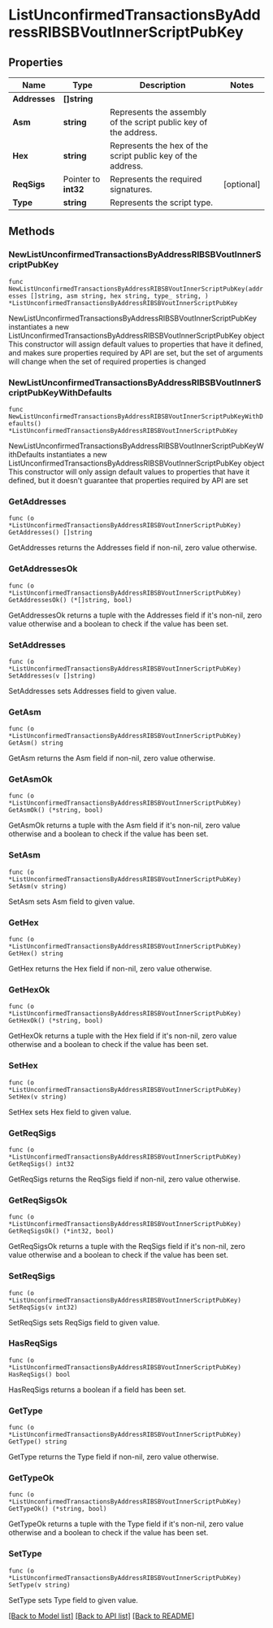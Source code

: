 # ListUnconfirmedTransactionsByAddressRIBSBVoutInnerScriptPubKey

## Properties

Name | Type | Description | Notes
------------ | ------------- | ------------- | -------------
**Addresses** | **[]string** |  | 
**Asm** | **string** | Represents the assembly of the script public key of the address. | 
**Hex** | **string** | Represents the hex of the script public key of the address. | 
**ReqSigs** | Pointer to **int32** | Represents the required signatures. | [optional] 
**Type** | **string** | Represents the script type. | 

## Methods

### NewListUnconfirmedTransactionsByAddressRIBSBVoutInnerScriptPubKey

`func NewListUnconfirmedTransactionsByAddressRIBSBVoutInnerScriptPubKey(addresses []string, asm string, hex string, type_ string, ) *ListUnconfirmedTransactionsByAddressRIBSBVoutInnerScriptPubKey`

NewListUnconfirmedTransactionsByAddressRIBSBVoutInnerScriptPubKey instantiates a new ListUnconfirmedTransactionsByAddressRIBSBVoutInnerScriptPubKey object
This constructor will assign default values to properties that have it defined,
and makes sure properties required by API are set, but the set of arguments
will change when the set of required properties is changed

### NewListUnconfirmedTransactionsByAddressRIBSBVoutInnerScriptPubKeyWithDefaults

`func NewListUnconfirmedTransactionsByAddressRIBSBVoutInnerScriptPubKeyWithDefaults() *ListUnconfirmedTransactionsByAddressRIBSBVoutInnerScriptPubKey`

NewListUnconfirmedTransactionsByAddressRIBSBVoutInnerScriptPubKeyWithDefaults instantiates a new ListUnconfirmedTransactionsByAddressRIBSBVoutInnerScriptPubKey object
This constructor will only assign default values to properties that have it defined,
but it doesn't guarantee that properties required by API are set

### GetAddresses

`func (o *ListUnconfirmedTransactionsByAddressRIBSBVoutInnerScriptPubKey) GetAddresses() []string`

GetAddresses returns the Addresses field if non-nil, zero value otherwise.

### GetAddressesOk

`func (o *ListUnconfirmedTransactionsByAddressRIBSBVoutInnerScriptPubKey) GetAddressesOk() (*[]string, bool)`

GetAddressesOk returns a tuple with the Addresses field if it's non-nil, zero value otherwise
and a boolean to check if the value has been set.

### SetAddresses

`func (o *ListUnconfirmedTransactionsByAddressRIBSBVoutInnerScriptPubKey) SetAddresses(v []string)`

SetAddresses sets Addresses field to given value.


### GetAsm

`func (o *ListUnconfirmedTransactionsByAddressRIBSBVoutInnerScriptPubKey) GetAsm() string`

GetAsm returns the Asm field if non-nil, zero value otherwise.

### GetAsmOk

`func (o *ListUnconfirmedTransactionsByAddressRIBSBVoutInnerScriptPubKey) GetAsmOk() (*string, bool)`

GetAsmOk returns a tuple with the Asm field if it's non-nil, zero value otherwise
and a boolean to check if the value has been set.

### SetAsm

`func (o *ListUnconfirmedTransactionsByAddressRIBSBVoutInnerScriptPubKey) SetAsm(v string)`

SetAsm sets Asm field to given value.


### GetHex

`func (o *ListUnconfirmedTransactionsByAddressRIBSBVoutInnerScriptPubKey) GetHex() string`

GetHex returns the Hex field if non-nil, zero value otherwise.

### GetHexOk

`func (o *ListUnconfirmedTransactionsByAddressRIBSBVoutInnerScriptPubKey) GetHexOk() (*string, bool)`

GetHexOk returns a tuple with the Hex field if it's non-nil, zero value otherwise
and a boolean to check if the value has been set.

### SetHex

`func (o *ListUnconfirmedTransactionsByAddressRIBSBVoutInnerScriptPubKey) SetHex(v string)`

SetHex sets Hex field to given value.


### GetReqSigs

`func (o *ListUnconfirmedTransactionsByAddressRIBSBVoutInnerScriptPubKey) GetReqSigs() int32`

GetReqSigs returns the ReqSigs field if non-nil, zero value otherwise.

### GetReqSigsOk

`func (o *ListUnconfirmedTransactionsByAddressRIBSBVoutInnerScriptPubKey) GetReqSigsOk() (*int32, bool)`

GetReqSigsOk returns a tuple with the ReqSigs field if it's non-nil, zero value otherwise
and a boolean to check if the value has been set.

### SetReqSigs

`func (o *ListUnconfirmedTransactionsByAddressRIBSBVoutInnerScriptPubKey) SetReqSigs(v int32)`

SetReqSigs sets ReqSigs field to given value.

### HasReqSigs

`func (o *ListUnconfirmedTransactionsByAddressRIBSBVoutInnerScriptPubKey) HasReqSigs() bool`

HasReqSigs returns a boolean if a field has been set.

### GetType

`func (o *ListUnconfirmedTransactionsByAddressRIBSBVoutInnerScriptPubKey) GetType() string`

GetType returns the Type field if non-nil, zero value otherwise.

### GetTypeOk

`func (o *ListUnconfirmedTransactionsByAddressRIBSBVoutInnerScriptPubKey) GetTypeOk() (*string, bool)`

GetTypeOk returns a tuple with the Type field if it's non-nil, zero value otherwise
and a boolean to check if the value has been set.

### SetType

`func (o *ListUnconfirmedTransactionsByAddressRIBSBVoutInnerScriptPubKey) SetType(v string)`

SetType sets Type field to given value.



[[Back to Model list]](../README.md#documentation-for-models) [[Back to API list]](../README.md#documentation-for-api-endpoints) [[Back to README]](../README.md)



